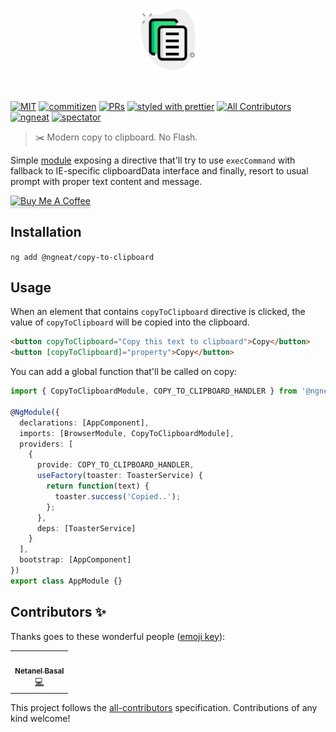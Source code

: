 <p align="center">
 <img width="20%" height="20%" src="./logo.svg">
</p>

<br />

[![MIT](https://img.shields.io/packagist/l/doctrine/orm.svg?style=flat-square)]()
[![commitizen](https://img.shields.io/badge/commitizen-friendly-brightgreen.svg?style=flat-square)]()
[![PRs](https://img.shields.io/badge/PRs-welcome-brightgreen.svg?style=flat-square)]()
[![styled with prettier](https://img.shields.io/badge/styled_with-prettier-ff69b4.svg?style=flat-square)](https://github.com/prettier/prettier)
[![All Contributors](https://img.shields.io/badge/all_contributors-1-orange.svg?style=flat-square)](#contributors-)
[![ngneat](https://img.shields.io/badge/@-ngneat-383636?style=flat-square&labelColor=8f68d4)](https://github.com/ngneat/)
[![spectator](https://img.shields.io/badge/tested%20with-spectator-2196F3.svg?style=flat-square)]()

> ✂️ Modern copy to clipboard. No Flash.

Simple [module](https://www.npmjs.com/package/copy-to-clipboard) exposing a directive that'll try to use `execCommand` with fallback to IE-specific clipboardData interface and finally, resort to usual prompt with proper text content and message.

<a href="https://www.buymeacoffee.com/basalnetanel" target="_blank"><img src="https://www.buymeacoffee.com/assets/img/custom_images/orange_img.png" alt="Buy Me A Coffee" style="height: 41px !important;width: 174px !important;box-shadow: 0px 3px 2px 0px rgba(190, 190, 190, 0.5) !important;-webkit-box-shadow: 0px 3px 2px 0px rgba(190, 190, 190, 0.5) !important;" ></a>

## Installation

`ng add @ngneat/copy-to-clipboard`

## Usage

When an element that contains `copyToClipboard` directive is clicked, the value of `copyToClipboard` will be copied into the clipboard.

<!-- prettier-ignore -->
```html
<button copyToClipboard="Copy this text to clipboard">Copy</button>
<button [copyToClipboard]="property">Copy</button>
```

You can add a global function that'll be called on copy:

```ts
import { CopyToClipboardModule, COPY_TO_CLIPBOARD_HANDLER } from '@ngneat/copy-to-clipboard';

@NgModule({
  declarations: [AppComponent],
  imports: [BrowserModule, CopyToClipboardModule],
  providers: [
    {
      provide: COPY_TO_CLIPBOARD_HANDLER,
      useFactory(toaster: ToasterService) {
        return function(text) {
          toaster.success('Copied..');
        };
      },
      deps: [ToasterService]
    }
  ],
  bootstrap: [AppComponent]
})
export class AppModule {}
```

## Contributors ✨

Thanks goes to these wonderful people ([emoji key](https://allcontributors.org/docs/en/emoji-key)):

<!-- ALL-CONTRIBUTORS-LIST:START - Do not remove or modify this section -->
<!-- prettier-ignore-start -->
<!-- markdownlint-disable -->
<table>
  <tr>
    <td align="center"><a href="https://www.netbasal.com/"><img src="https://avatars1.githubusercontent.com/u/6745730?v=4" width="100px;" alt=""/><br /><sub><b>Netanel Basal</b></sub></a><br /><a href="https://github.com/@ngneat/copy-to-clipboard/commits?author=NetanelBasal" title="Code">💻</a></td>
  </tr>
</table>

<!-- markdownlint-enable -->
<!-- prettier-ignore-end -->

<!-- ALL-CONTRIBUTORS-LIST:END -->

This project follows the [all-contributors](https://github.com/all-contributors/all-contributors) specification. Contributions of any kind welcome!
